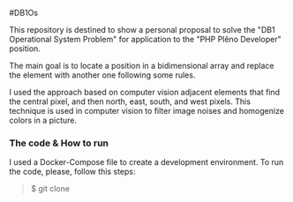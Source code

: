 #DB1Os

This repository is destined to show a personal proposal to solve the "DB1 Operational System Problem" for 
application to the "PHP Plêno Developer" position.

The main goal is to locate a position in a bidimensional array and replace the element with another one following 
some rules.

I used the approach based on computer vision adjacent elements that find the central pixel, and then north, east, 
south, and west pixels. This technique is used in computer vision to filter image noises and homogenize colors in a 
picture.

### The code & How to run

I used a Docker-Compose file to create a development environment. To run the code, please, follow this steps:

> $ git clone